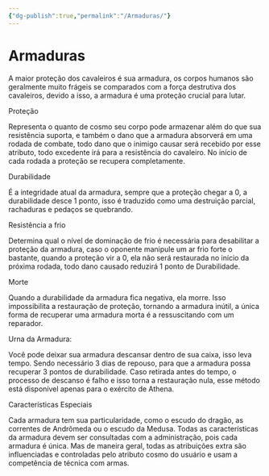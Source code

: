 ```yaml
---
{"dg-publish":true,"permalink":"/Armaduras/"}
---
```


# Armaduras

A maior proteção dos cavaleiros é sua armadura, os corpos humanos são geralmente muito frágeis se comparados com a força destrutiva dos cavaleiros, devido a isso, a armadura é uma proteção crucial para lutar.

  

Proteção

Representa o quanto de cosmo seu corpo pode armazenar além do que sua resistência suporta, e também o dano que a armadura absorverá em uma rodada de combate, todo dano que o inimigo causar será recebido por esse atributo, todo excedente irá para a resistência do cavaleiro. No início de cada rodada a proteção se recupera completamente.

  

Durabilidade

É a integridade atual da armadura, sempre que a proteção chegar a 0, a durabilidade desce 1 ponto, isso é traduzido como uma destruição parcial, rachaduras e pedaços se quebrando.

  

Resistência a frio

Determina qual o nível de dominação de frio é necessária para desabilitar a proteção da armadura, caso o oponente manipule um ar frio forte o bastante, quando a proteção vir a 0, ela não será restaurada no início da próxima rodada, todo dano causado reduzirá 1 ponto de Durabilidade.

  

Morte

Quando a durabilidade da armadura fica negativa, ela morre. Isso impossibilita a restauração de proteção, tornando a armadura inútil, a única forma de recuperar uma armadura morta é a ressuscitando com um reparador.

  

Urna da Armadura:

Você pode deixar sua armadura descansar dentro de sua caixa, isso leva tempo. Sendo necessário 3 dias de repouso, para que a armadura possa recuperar 3 pontos de durabilidade. Caso retirada antes do tempo, o processo de descanso é falho e isso torna a restauração nula, esse método está disponível apenas para o exército de Athena.

  

Características Especiais

Cada armadura tem sua particularidade, como o escudo do dragão, as correntes de Andrômeda ou o escudo da Medusa. Todas as características da armadura devem ser consultadas com a administração, pois cada armadura é única. Mas de maneira geral, todas as atribuições extra são influenciadas e controladas pelo atributo cosmo do usuário e usam a competência de técnica com armas.


